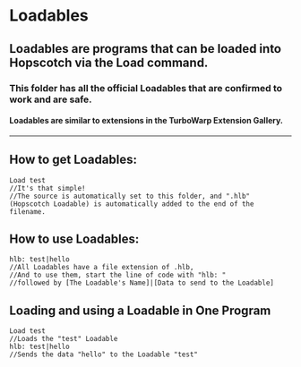 # Loadables
## Loadables are programs that can be loaded into Hopscotch via the Load command.
### This folder has all the official Loadables that are confirmed to work and are safe.
#### Loadables are similar to extensions in the TurboWarp Extension Gallery.

---

## How to get Loadables:

```hopscotch
Load test
//It's that simple!
//The source is automatically set to this folder, and ".hlb" (Hopscotch Loadable) is automatically added to the end of the filename.
```

## How to use Loadables:

```hopscotch
hlb: test|hello
//All Loadables have a file extension of .hlb,
//And to use them, start the line of code with "hlb: "
//followed by [The Loadable's Name]|[Data to send to the Loadable]
```

## Loading and using a Loadable in One Program

```hopscotch
Load test
//Loads the "test" Loadable
hlb: test|hello
//Sends the data "hello" to the Loadable "test"
```
